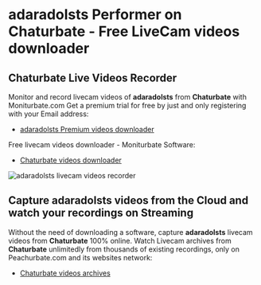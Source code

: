 # adaradolsts Performer on Chaturbate - Free LiveCam videos downloader

## Chaturbate Live Videos Recorder

Monitor and record livecam videos of **adaradolsts** from **Chaturbate** with Moniturbate.com
Get a premium trial for free by just and only registering with your Email address:
* [adaradolsts Premium videos downloader](https://moniturbate.com/request-demo-licence-key.html)

Free livecam videos downloader - Moniturbate Software:
* [Chaturbate videos downloader](https://moniturbate.com/moniturbate-download-software.html)

![adaradolsts livecam videos recorder](https://peachurnet.com/templates/moniturbate-software.png)


## Capture adaradolsts videos from the Cloud and watch your recordings on Streaming

Without the need of downloading a software, capture **adaradolsts** livecam videos from **Chaturbate** 100% online.
Watch Livecam archives from **Chaturbate** unlimitedly from thousands of existing recordings, only on Peachurbate.com and its websites network:
* [Chaturbate videos archives](https://peachurnet.com/)